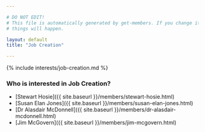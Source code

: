 ```yaml
---

# DO NOT EDIT!
# This file is automatically generated by get-members. If you change it, bad
# things will happen.

layout: default
title: "Job Creation"

---
```


{% include interests/job-creation.md %}

### Who is interested in Job Creation?


* [Stewart Hosie]({{ site.baseurl }}/members/stewart-hosie.html)
* [Susan Elan Jones]({{ site.baseurl }}/members/susan-elan-jones.html)
* [Dr Alasdair McDonnell]({{ site.baseurl }}/members/dr-alasdair-mcdonnell.html)
* [Jim McGovern]({{ site.baseurl }}/members/jim-mcgovern.html)

